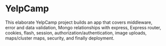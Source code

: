 # YelpCamp
This elaborate YelpCamp project builds an app that covers middleware, error and data validation, Mongo relationships with express, Express router, cookies, flash, session, authorization/authentication, image uploads, maps/cluster maps, security, and finally deployment. 
